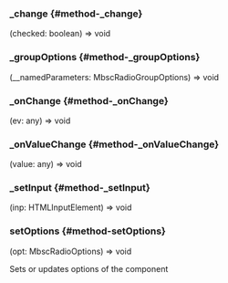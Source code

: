 ### _change {#method-_change}

(checked: boolean) => void




### _groupOptions {#method-_groupOptions}

(__namedParameters: MbscRadioGroupOptions) => void




### _onChange {#method-_onChange}

(ev: any) => void




### _onValueChange {#method-_onValueChange}

(value: any) => void




### _setInput {#method-_setInput}

(inp: HTMLInputElement) => void




### setOptions {#method-setOptions}

(opt: MbscRadioOptions) => void


Sets or updates options of the component
